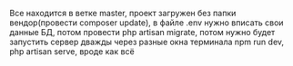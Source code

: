Все находится в ветке master, проект загружен без папки вендор(провести composer update), в файле .env нужно вписать свои данные БД, потом провести php artisan migrate, потом нужно будет запустить сервер дважды через разные окна терминала npm run dev, php artisan serve, вроде как всё
